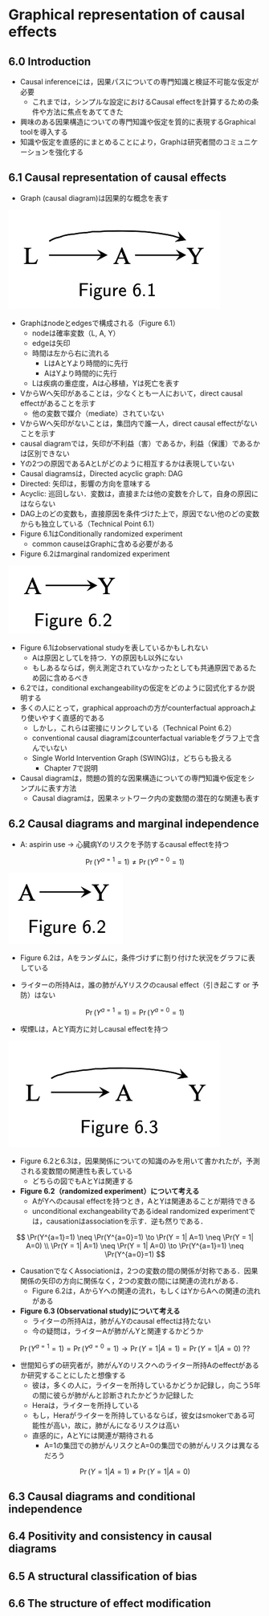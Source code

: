 # Graphical representation of causal effects

## 6.0 Introduction

* Causal inferenceには，因果パスについての専門知識と検証不可能な仮定が必要
  * これまでは，シンプルな設定におけるCausal effectを計算するための条件や方法に焦点をあててきた
* 興味のある因果構造についての専門知識や仮定を質的に表現するGraphical toolを導入する
* 知識や仮定を直感的にまとめることにより，Graphは研究者間のコミュニケーションを強化する

## 6.1 Causal representation of causal effects

* Graph \(causal diagram\)は因果的な概念を表す

![](.gitbook/assets/sukurnshotto-2020-06-05-113819png.png)

* Graphはnodeとedgesで構成される（Figure 6.1）
  * nodeは確率変数（L, A, Y）
  * edgeは矢印
  * 時間は左から右に流れる
    * LはAとYより時間的に先行
    * AはYより時間的に先行
  * Lは疾病の重症度，Aは心移植，Yは死亡を表す
* VからWへ矢印があることは，少なくとも一人において，direct causal effectがあることを示す
  * 他の変数で媒介（mediate）されていない
* VからWへ矢印がないことは，集団内で誰一人，direct causal effectがないことを示す
* causal diagramでは，矢印が不利益（害）であるか，利益（保護）であるかは区別できない
* Yの2つの原因であるAとLがどのように相互するかは表現していない
* Causal diagramsは，Directed acyclic graph: DAG
* Directed: 矢印は，影響の方向を意味する
* Acyclic: 巡回しない．変数は，直接または他の変数を介して，自身の原因にはならない
* DAG上のどの変数も，直接原因を条件づけた上で，原因でない他のどの変数からも独立している（Technical Point 6.1）
* Figure 6.1はConditionally randomized experiment
  * common causeはGraphに含める必要がある
* Figure 6.2はmarginal randomized experiment

![](.gitbook/assets/sukurnshotto-2020-06-05-132333png.png)

* Figure 6.1はobservational studyを表しているかもしれない
  * Aは原因としてLを持つ．Yの原因もL以外にない
  * もしあるならば，例え測定されていなかったとしても共通原因であるため図に含めるべき
* 6.2では，conditional exchangeabilityの仮定をどのように図式化するか説明する
* 多くの人にとって，graphical approachの方がcounterfactual approachより使いやすく直感的である
  * しかし，これらは密接にリンクしている（Technical Point 6.2）
  * conventional causal diagramはcounterfactual variableをグラフ上で含んでいない
  * Single World Intervention Graph \(SWING\)は，どちらも扱える
    * Chapter 7で説明
* Causal diagramは，問題の質的な因果構造についての専門知識や仮定をシンプルに表す方法
  * Causal diagramは，因果ネットワーク内の変数間の潜在的な関連も表す

## 6.2 Causal diagrams and marginal independence

* A: aspirin use -&gt; 心臓病Yのリスクを予防するcausal effectを持つ

$$
\Pr(Y^{a=1}=1) \neq \Pr(Y^{a=0}=1)
$$

![](.gitbook/assets/sukurnshotto-2020-06-05-140939png.png)

* Figure 6.2は，Aをランダムに，条件づけずに割り付けた状況をグラフに表している



* ライターの所持Aは，誰の肺がんYリスクのcausal effect（引き起こす or 予防）はない

$$
\Pr(Y^{a=1}=1) = \Pr(Y^{a=0}=1)
$$

* 喫煙Lは，AとY両方に対しcausal effectを持つ

![](.gitbook/assets/sukurnshotto-2020-06-05-141651png.png)

* Figure 6.2と6.3は，因果関係についての知識のみを用いて書かれたが，予測される変数間の関連性も表している
  * どちらの図でもAとYは関連する
* **Figure 6.2（randomized experiment）について考える**
  * AがYへのcausal effectを持つとき，AとYは関連あることが期待できる
  * unconditional exchangeabilityであるideal randomized experimentでは，causationはassociationを示す．逆も然りである．

$$
\Pr(Y^{a=1}=1) \neq \Pr(Y^{a=0}=1) \to \Pr(Y = 1| A=1) \neq \Pr(Y = 1| A=0) \\
\Pr(Y = 1| A=1) \neq \Pr(Y = 1| A=0) \to \Pr(Y^{a=1}=1) \neq \Pr(Y^{a=0}=1)
$$

* CausationでなくAssociationは，2つの変数の間の関係が対称である．因果関係の矢印の方向に関係なく，2つの変数の間には関連の流れがある．
  * Figure 6.2は，AからYへの関連の流れ，もしくはYからAへの関連の流れがある
* **Figure 6.3 \(Observational study\)について考える**
  * ライターの所持Aは，肺がんYのcausal effectは持たない
  * 今の疑問は，ライターAが肺がんYと関連するかどうか

$$
\Pr(Y^{a=1}=1) = \Pr(Y^{a=0}=1) \to \Pr(Y = 1| A=1) = \Pr(Y = 1| A=0) \>??
$$

* 世間知らずの研究者が，肺がんYのリスクへのライター所持Aのeffectがあるか研究することにしたと想像する
  * 彼は，多くの人に，ライターを所持しているかどうか記録し，向こう5年の間に彼らが肺がんと診断されたかどうか記録した
  * Heraは，ライターを所持している
  * もし，Heraがライターを所持しているならば，彼女はsmokerである可能性が高い，故に，肺がんになるリスクは高い
  * 直感的に，AとYには関連が期待される
    * A=1の集団での肺がんリスクとA=0の集団での肺がんリスクは異なるだろう

$$
\Pr(Y=1|A=1) \neq \Pr(Y=1 | A = 0)
$$





## 6.3 Causal diagrams and conditional independence

## 6.4 Positivity and consistency in causal diagrams

## 6.5 A structural classification of bias

## 6.6 The structure of effect modification

